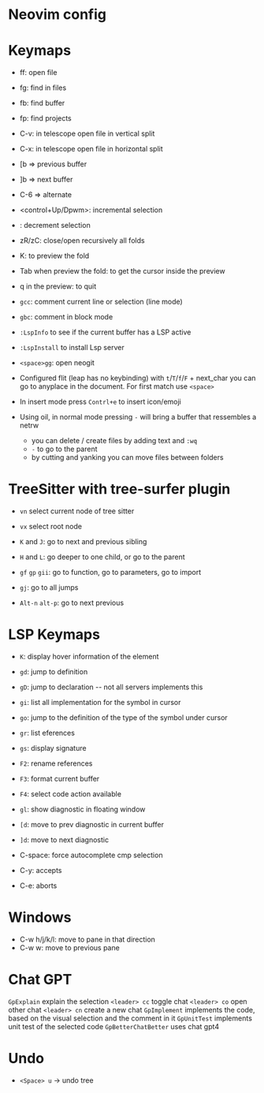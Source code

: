 # Neovim config

Keymaps
=======


- <space> ff: open file
- <space> fg: find in files
- <space> fb: find buffer
- <space> fp: find projects
- C-v: in telescope open file in vertical split
- C-x: in telescope open file in horizontal split

- [b => previous buffer 
- ]b => next buffer
- C-6 => alternate 

- <control+Up/Dpwm>: incremental selection
- <bs>: decrement selection

- zR/zC: close/open recursively all folds
- K: to preview the fold
- Tab when preview the fold: to get the cursor inside the preview
- q in the preview: to quit

- `gcc`: comment current line or selection (line mode)
- `gbc`: comment in block mode

- `:LspInfo` to see if the current buffer has a LSP active
- `:LspInstall` to install Lsp server 

- `<space>gg`: open neogit

- Configured flit (leap has no keybinding) with `t`/`T`/`f`/`F` + next_char you can go to anyplace in the document. For first match use `<space>`

- In insert mode press `Contrl+e` to insert icon/emoji

- Using oil, in normal mode pressing `-` will bring a buffer that ressembles a netrw
  - you can delete / create files by adding text and `:wq`
  - `-` to go to the parent
  - by cutting and yanking you can move files between folders

TreeSitter with tree-surfer plugin
=======================

- `vn` select current node of tree sitter
- `vx` select root node 

- `K` and `J`: go to next and previous sibling
- `H` and `L`: go deeper to one child, or go to the parent

- `gf` `gp` `gii`: go to function, go to parameters, go to import
- `gj`: go to all jumps
- `Alt-n` `alt-p`: go to next previous

LSP Keymaps
===========

- `K`: display hover information of the element
- `gd`: jump to definition
- `gD`: jump to declaration -- not all servers implements this
- `gi`: list all implementation for the symbol in cursor
- `go`: jump to the definition of the type of the symbol under cursor
- `gr`: listeferences
- `gs`: display signature
- `F2`: rename references
- `F3`: format current buffer
- `F4`: select code action available
- `gl`: show diagnostic in floating window
- `[d`: move to prev diagnostic in current buffer
- `]d`: move to next diagnostic

- C-space: force autocomplete cmp selection
- C-y: accepts
- C-e: aborts

Windows
========
- C-w h/j/k/l: move to pane in that direction
- C-w w: move to previous pane

Chat GPT
========

`GpExplain` explain the selection 
`<leader> cc` toggle chat
`<leader> co` open other chat
`<leader> cn` create a new chat
`GpImplement` implements the code, based on the visual selection and the comment in it
`GpUnitTest` implements unit test of the selected code
`GpBetterChatBetter` uses chat gpt4 

Undo
====

- `<Space> u` -> undo tree

